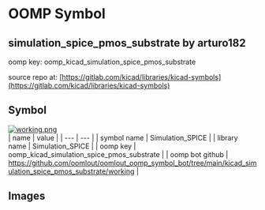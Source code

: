 # OOMP Symbol  
## simulation_spice_pmos_substrate  by arturo182  
  
oomp key: oomp_kicad_simulation_spice_pmos_substrate  
  
source repo at: [https://gitlab.com/kicad/libraries/kicad-symbols](https://gitlab.com/kicad/libraries/kicad-symbols)  
## Symbol  
  
[![working.png](working_600.png)](working.png)  
| name | value | 
| --- | --- | 
| symbol name | Simulation_SPICE | 
| library name | Simulation_SPICE | 
| oomp key | oomp_kicad_simulation_spice_pmos_substrate | 
| oomp bot github | https://github.com/oomlout/oomlout_oomp_symbol_bot/tree/main/kicad_simulation_spice_pmos_substrate/working | 
## Images  
